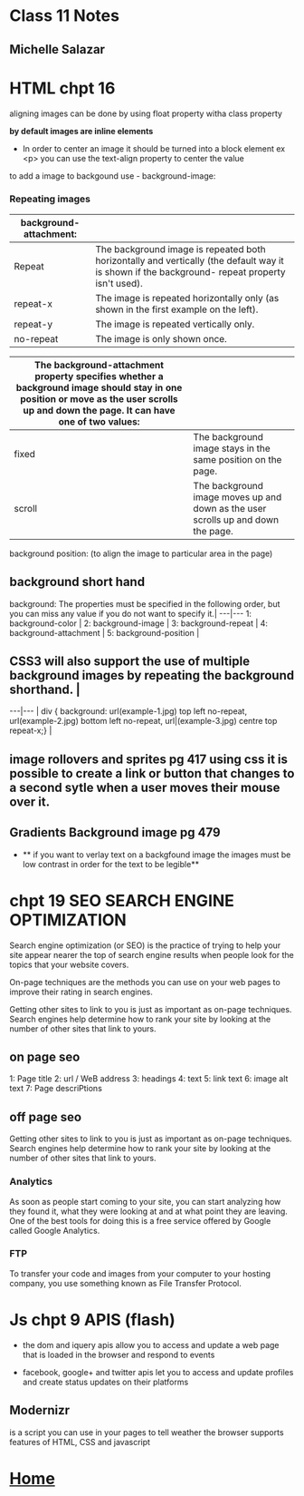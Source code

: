 # Class 11 Notes
## Michelle Salazar

# HTML chpt 16

aligning images can be done by using float property witha  class property

**by default images are inline elements**
* In order to center an image it should be turned into a block element ex \<p>
you can use the text-align property to center the value

to add a image to backgound use - background-image:
### Repeating images
background-attachment: | |
---|---
Repeat | The background image is repeated both horizontally and vertically (the default way it is shown if the background- repeat property isn't used).
repeat-x | The image is repeated horizontally only (as shown in the first example on the left).
repeat-y| The image is repeated vertically only.
no-repeat |The image is only shown once. 


The background-attachment property specifies whether a background image should stay in one position or move as the user scrolls up and down the page. It can have one of two values:| |
---|---
| fixed | The background image stays in the same position on the page.
| scroll | The background image moves up and down as the user scrolls up and down the page.

background position: \(to align the image to particular area in the page)

## background short hand
background:  The properties must be specified in the following order, but you can miss any value if you do not want to specify it.|
---|---
1: background-color |
2: background-image |
3: background-repeat |
4: background-attachment |
 5: background-position |

## CSS3 will also support the use of multiple background images by repeating the background shorthand. |
 ---|---
| div \{ background: url\(example-1.jpg) top left no-repeat, url\(example-2.jpg) bottom left no-repeat, url|(example-3.jpg) centre top repeat-x;} |

## image rollovers and sprites pg 417 using css it is possible to create a link or button that changes to a second sytle when a user moves their mouse over it. 

## Gradients Background image pg 479

* ** if you want to verlay text on a backgfound image the images must be low contrast in order for the text to be legible**

# chpt 19  SEO SEARCH ENGINE OPTIMIZATION

Search engine optimization (or SEO) is the practice of trying
to help your site appear nearer the top of search engine results when people look for the topics that your website covers.

On-page techniques are the methods you can use on your web pages to improve their rating in search engines.

Getting other sites to link to you is just as important as on-page techniques. Search engines help determine how to rank your
site by looking at the number of other sites that link to yours.

## on page seo
1: Page title
2: url / WeB address
3: headings
4: text
5: link text
6: image alt text
7: Page descriPtions

## off page seo
Getting other sites to link to you is just as important as on-page techniques. Search engines help determine how to rank your
site by looking at the number of other sites that link to yours.

### Analytics
As soon as people start coming to your site, you can start analyzing how they found it, what they were looking at and at what point they are leaving. One of the best tools for doing this is a free service offered by Google called Google Analytics.

### FTP
To transfer your code and images from your computer to your hosting company, you use something known as File Transfer Protocol.


# Js chpt 9 APIS (flash)

* the dom and iquery apis allow you to access and update a web page that is loaded in the browser and respond to events
 
* facebook, google+ and twitter apis let you to access and update profiles and create status updates on their platforms

## Modernizr
is a script you can use in your pages to tell weather the browser supports features of HTML, CSS and javascript

# [Home](https://misalz.github.io/Reading-Notes)
